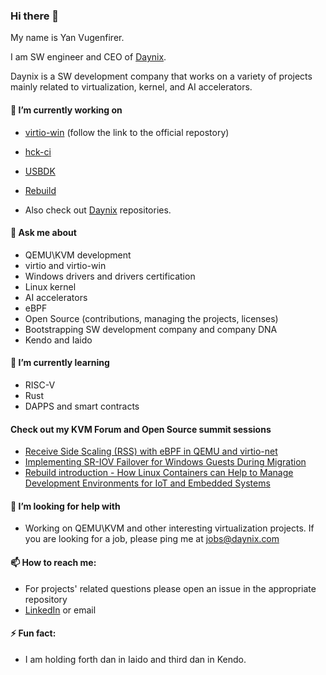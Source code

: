 ### Hi there 👋

My name is Yan Vugenfirer.

I am SW engineer and CEO of [Daynix](https://github.com/daynix/).

Daynix is a SW development company that works on a variety of projects mainly related to virtualization, kernel, and AI accelerators.

#### 🔭 I’m currently working on

* [virtio-win](http://github.com/virtio-win/kvm-guest-drivers-windows/) (follow the link to the official repostory)
* [hck-ci](http://github.com/hck-ci)
* [USBDK](https://github.com/daynix/usbdk)
* [Rebuild](https://github.com/rbld/rebuild/wiki)

* Also check out [Daynix](https://github.com/daynix/) repositories.

#### 💬 Ask me about

* QEMU\KVM development
* virtio and virtio-win
* Windows drivers and drivers certification
* Linux kernel
* AI accelerators
* eBPF
* Open Source (contributions, managing the projects, licenses)
* Bootstrapping SW development company and company DNA
* Kendo and Iaido

#### 🌱 I’m currently learning

* RISC-V
* Rust
* DAPPS and smart contracts

#### Check out my KVM Forum and Open Source summit sessions

* [Receive Side Scaling (RSS) with eBPF in QEMU and virtio-net](https://www.youtube.com/watch?v=GP6kSs6vCH8)
* [Implementing SR-IOV Failover for Windows Guests During Migration](https://www.youtube.com/watch?v=X4tBkFvqB8s)
* [Rebuild introduction - How Linux Containers can Help to Manage Development Environments for IoT and Embedded Systems](https://www.youtube.com/watch?v=F61MM_uuI5A)

#### 🤔 I’m looking for help with

* Working on QEMU\KVM and other interesting virtualization projects. If you are looking for a job, please ping me at jobs@daynix.com

#### 📫 How to reach me:

* For projects' related questions please open an issue in the appropriate repository
* [LinkedIn](https://www.linkedin.com/in/yanvugenfirer/) or email


#### ⚡ Fun fact:
* I am holding forth dan in Iaido and third dan in Kendo.

